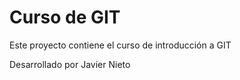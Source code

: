 # Curso de GIT

Este proyecto contiene el curso de introducción a GIT

Desarrollado por Javier Nieto
